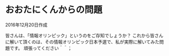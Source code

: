 # おおたにくんからの問題
2016年12月20日作成

皆さんは、「情報オリンピック」というのをご存知でしょうか？
これから皆さんに解いて頂くのは、その情報オリンピック日本予選で、私が実際に解いてみた問題です。
頑張ってください＾＾；
